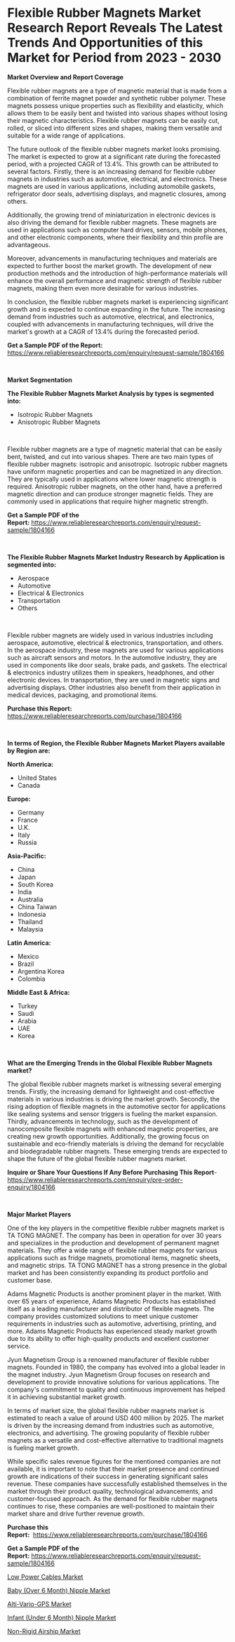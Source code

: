 <p><h1>Flexible Rubber Magnets Market Research Report Reveals The Latest Trends And Opportunities of this Market for Period from 2023 - 2030</h1></p><p><strong>Market Overview and Report Coverage</strong></p>
<p><p>Flexible rubber magnets are a type of magnetic material that is made from a combination of ferrite magnet powder and synthetic rubber polymer. These magnets possess unique properties such as flexibility and elasticity, which allows them to be easily bent and twisted into various shapes without losing their magnetic characteristics. Flexible rubber magnets can be easily cut, rolled, or sliced into different sizes and shapes, making them versatile and suitable for a wide range of applications.</p><p>The future outlook of the flexible rubber magnets market looks promising. The market is expected to grow at a significant rate during the forecasted period, with a projected CAGR of 13.4%. This growth can be attributed to several factors. Firstly, there is an increasing demand for flexible rubber magnets in industries such as automotive, electrical, and electronics. These magnets are used in various applications, including automobile gaskets, refrigerator door seals, advertising displays, and magnetic closures, among others.</p><p>Additionally, the growing trend of miniaturization in electronic devices is also driving the demand for flexible rubber magnets. These magnets are used in applications such as computer hard drives, sensors, mobile phones, and other electronic components, where their flexibility and thin profile are advantageous.</p><p>Moreover, advancements in manufacturing techniques and materials are expected to further boost the market growth. The development of new production methods and the introduction of high-performance materials will enhance the overall performance and magnetic strength of flexible rubber magnets, making them even more desirable for various industries.</p><p>In conclusion, the flexible rubber magnets market is experiencing significant growth and is expected to continue expanding in the future. The increasing demand from industries such as automotive, electrical, and electronics, coupled with advancements in manufacturing techniques, will drive the market's growth at a CAGR of 13.4% during the forecasted period.</p></p>
<p><strong>Get a Sample PDF of the Report:</strong> <a href="https://www.reliableresearchreports.com/enquiry/request-sample/1804166">https://www.reliableresearchreports.com/enquiry/request-sample/1804166</a></p>
<p>&nbsp;</p>
<p><strong>Market Segmentation</strong></p>
<p><strong>The Flexible Rubber Magnets Market Analysis by types is segmented into:</strong></p>
<p><ul><li>Isotropic Rubber Magnets</li><li>Anisotropic Rubber Magnets</li></ul></p>
<p>&nbsp;</p>
<p><p>Flexible rubber magnets are a type of magnetic material that can be easily bent, twisted, and cut into various shapes. There are two main types of flexible rubber magnets: isotropic and anisotropic. Isotropic rubber magnets have uniform magnetic properties and can be magnetized in any direction. They are typically used in applications where lower magnetic strength is required. Anisotropic rubber magnets, on the other hand, have a preferred magnetic direction and can produce stronger magnetic fields. They are commonly used in applications that require higher magnetic strength.</p></p>
<p><strong>Get a Sample PDF of the Report:</strong>&nbsp;<a href="https://www.reliableresearchreports.com/enquiry/request-sample/1804166">https://www.reliableresearchreports.com/enquiry/request-sample/1804166</a></p>
<p>&nbsp;</p>
<p><strong>The Flexible Rubber Magnets Market Industry Research by Application is segmented into:</strong></p>
<p><ul><li>Aerospace</li><li>Automotive</li><li>Electrical & Electronics</li><li>Transportation</li><li>Others</li></ul></p>
<p>&nbsp;</p>
<p><p>Flexible rubber magnets are widely used in various industries including aerospace, automotive, electrical & electronics, transportation, and others. In the aerospace industry, these magnets are used for various applications such as aircraft sensors and motors. In the automotive industry, they are used in components like door seals, brake pads, and gaskets. The electrical & electronics industry utilizes them in speakers, headphones, and other electronic devices. In transportation, they are used in magnetic signs and advertising displays. Other industries also benefit from their application in medical devices, packaging, and promotional items.</p></p>
<p><strong>Purchase this Report:</strong>&nbsp; <a href="https://www.reliableresearchreports.com/purchase/1804166">https://www.reliableresearchreports.com/purchase/1804166</a></p>
<p>&nbsp;</p>
<p><strong>In terms of Region, the Flexible Rubber Magnets Market Players available by Region are:</strong></p>
<p>
    <p> <strong> North America: </strong>
        <ul>
            <li>United States</li>
            <li>Canada</li>
        </ul>
        </p> 
    <p> <strong> Europe: </strong>
        <ul>
            <li>Germany</li>
            <li>France</li>
            <li>U.K.</li>
            <li>Italy</li>
            <li>Russia</li>
        </ul>
        </p> 
    <p> <strong> Asia-Pacific: </strong>
        <ul>
            <li>China</li>
            <li>Japan</li>
            <li>South Korea</li>
            <li>India</li>
            <li>Australia</li>
            <li>China Taiwan</li>
            <li>Indonesia</li>
            <li>Thailand</li>
            <li>Malaysia</li>
        </ul>
        </p> 
    <p> <strong> Latin America: </strong>
        <ul>
            <li>Mexico</li>
            <li>Brazil</li>
            <li>Argentina Korea</li>
            <li>Colombia</li>
        </ul>
        </p> 
    <p> <strong> Middle East & Africa: </strong>
        <ul>
            <li>Turkey</li>
            <li>Saudi</li>
            <li>Arabia</li>
            <li>UAE</li>
            <li>Korea</li>
        </ul>
    </p>
    </p>
<p>&nbsp;</p>
<p><strong>What are the Emerging Trends in the Global Flexible Rubber Magnets market?</strong></p>
<p><p>The global flexible rubber magnets market is witnessing several emerging trends. Firstly, the increasing demand for lightweight and cost-effective materials in various industries is driving the market growth. Secondly, the rising adoption of flexible magnets in the automotive sector for applications like sealing systems and sensor triggers is fueling the market expansion. Thirdly, advancements in technology, such as the development of nanocomposite flexible magnets with enhanced magnetic properties, are creating new growth opportunities. Additionally, the growing focus on sustainable and eco-friendly materials is driving the demand for recyclable and biodegradable rubber magnets. These emerging trends are expected to shape the future of the global flexible rubber magnets market.</p></p>
<p><strong>Inquire or Share Your Questions If Any Before Purchasing This Report</strong>- <a href="https://www.reliableresearchreports.com/enquiry/pre-order-enquiry/1804166">https://www.reliableresearchreports.com/enquiry/pre-order-enquiry/1804166</a></p>
<p>&nbsp;</p>
<p><strong>Major Market Players</strong></p>
<p><p>One of the key players in the competitive flexible rubber magnets market is TA TONG MAGNET. The company has been in operation for over 30 years and specializes in the production and development of permanent magnet materials. They offer a wide range of flexible rubber magnets for various applications such as fridge magnets, promotional items, magnetic sheets, and magnetic strips. TA TONG MAGNET has a strong presence in the global market and has been consistently expanding its product portfolio and customer base.</p><p>Adams Magnetic Products is another prominent player in the market. With over 65 years of experience, Adams Magnetic Products has established itself as a leading manufacturer and distributor of flexible magnets. The company provides customized solutions to meet unique customer requirements in industries such as automotive, advertising, printing, and more. Adams Magnetic Products has experienced steady market growth due to its ability to offer high-quality products and excellent customer service.</p><p>Jyun Magnetism Group is a renowned manufacturer of flexible rubber magnets. Founded in 1980, the company has evolved into a global leader in the magnet industry. Jyun Magnetism Group focuses on research and development to provide innovative solutions for various applications. The company's commitment to quality and continuous improvement has helped it in achieving substantial market growth.</p><p>In terms of market size, the global flexible rubber magnets market is estimated to reach a value of around USD 400 million by 2025. The market is driven by the increasing demand from industries such as automotive, electronics, and advertising. The growing popularity of flexible rubber magnets as a versatile and cost-effective alternative to traditional magnets is fueling market growth.</p><p>While specific sales revenue figures for the mentioned companies are not available, it is important to note that their market presence and continued growth are indications of their success in generating significant sales revenue. These companies have successfully established themselves in the market through their product quality, technological advancements, and customer-focused approach. As the demand for flexible rubber magnets continues to rise, these companies are well-positioned to maintain their market share and drive further revenue growth.</p></p>
<p><strong>Purchase this Report:</strong>&nbsp;&nbsp;<a href="https://www.reliableresearchreports.com/purchase/1804166">https://www.reliableresearchreports.com/purchase/1804166</a></p>
<p></p>
<p><strong>Get a Sample PDF of the Report:</strong>&nbsp;<a href="https://www.reliableresearchreports.com/enquiry/request-sample/1804166">https://www.reliableresearchreports.com/enquiry/request-sample/1804166</a></p>
<p><p><a href="https://medium.com/@jacesipes1996/low-power-cables-market-size-market-outlook-and-market-forecast-2023-to-2030-aa486d43fa77">Low Power Cables Market</a></p><p><a href="https://medium.com/@isaiasmarks/baby-over-6-month-nipple-market-insights-into-market-cagr-market-trends-and-growth-strategies-aecef81a1ca5">Baby (Over 6 Month) Nipple Market</a></p><p><a href="https://medium.com/@abdulkoss1954/alti-vario-gps-market-competitive-analysis-market-trends-and-forecast-to-2030-fdb98dd404c8">Alti-Vario-GPS Market</a></p><p><a href="https://medium.com/@cameronhuel/decoding-infant-under-6-month-nipple-market-metrics-market-share-trends-and-growth-patterns-eb48bdab1ec4">Infant (Under 6 Month) Nipple Market</a></p><p><a href="https://medium.com/@magaliortiz1955/non-rigid-airship-market-size-market-outlook-and-market-forecast-2023-to-2030-81cbb810d8d3">Non-Rigid Airship Market</a></p></p>